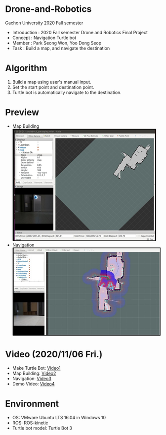 # Drone-and-Robotics
Gachon University 2020 Fall semester

* Introduction : 2020 Fall semester Drone and Robotics Final Project
* Concept : Navigation Turtle bot
* Member : Park Seong Won, Yoo Dong Seop
* Task : Build a map, and navigate the destination

# Algorithm
1. Build a map using user's manual input.
2. Set the start point and destination point.
3. Turtle bot is automatically navigate to the destination.

# Preview
* Map Building
![ScreenShot](map_building.png)
* Navigation
![ScreenShot](navigation.png)

# Video (2020/11/06 Fri.)
* Make Turtle Bot: [Video1](https://youtu.be/0MVXXRaWSxQ)
* Map Building: [Video2](https://drive.google.com/file/d/16fwgHukxxWIACBCbv5pPLArvJXH90ths/view?usp=sharing)
* Navigation: [Video3](https://drive.google.com/file/d/1qaVOjDZr-Q85A_sAbB6Edzm1jkSOOE5L/view?usp=sharing)
* Demo Video: [Video4](https://drive.google.com/file/d/1X6E-v5ac14ctKGcTruY0jHRJaVdckNnJ/view?usp=sharing)

# Environment
* OS: VMware Ubuntu LTS 16.04 in Windows 10
* ROS: ROS-kinetic
* Turtle bot model: Turtle Bot 3
